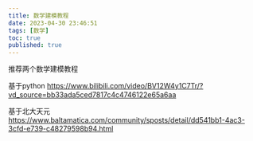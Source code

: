 ```yaml
---
title: 数学建模教程
date: 2023-04-30 23:46:51
tags: [数学]
toc: true
published: true
---
```


推荐两个数学建模教程

基于python
https://www.bilibili.com/video/BV12W4y1C7Tr/?vd_source=bb33ada5ced7817c4c4746122e65a6aa

基于北大天元
https://www.baltamatica.com/community/sposts/detail/dd541bb1-4ac3-3cfd-e739-c48279598b94.html